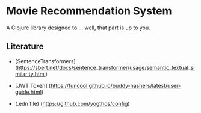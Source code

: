 # Movie Recommendation System

A Clojure library designed to ... well, that part is up to you.

## Literature

- [SentenceTransformers] (https://sbert.net/docs/sentence_transformer/usage/semantic_textual_similarity.html)

- [JWT Token] (https://funcool.github.io/buddy-hashers/latest/user-guide.html)

- (.edn file) (https://github.com/yogthos/config)
